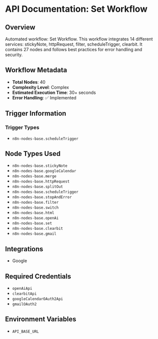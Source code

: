 # API Documentation: Set Workflow

## Overview
Automated workflow: Set Workflow. This workflow integrates 14 different services: stickyNote, httpRequest, filter, scheduleTrigger, clearbit. It contains 27 nodes and follows best practices for error handling and security.

## Workflow Metadata
- **Total Nodes**: 40
- **Complexity Level**: Complex
- **Estimated Execution Time**: 30+ seconds
- **Error Handling**: ✅ Implemented

## Trigger Information
### Trigger Types
- `n8n-nodes-base.scheduleTrigger`

## Node Types Used
- `n8n-nodes-base.stickyNote`
- `n8n-nodes-base.googleCalendar`
- `n8n-nodes-base.merge`
- `n8n-nodes-base.httpRequest`
- `n8n-nodes-base.splitOut`
- `n8n-nodes-base.scheduleTrigger`
- `n8n-nodes-base.stopAndError`
- `n8n-nodes-base.filter`
- `n8n-nodes-base.switch`
- `n8n-nodes-base.html`
- `n8n-nodes-base.openAi`
- `n8n-nodes-base.set`
- `n8n-nodes-base.clearbit`
- `n8n-nodes-base.gmail`

## Integrations
- Google

## Required Credentials
- `openAiApi`
- `clearbitApi`
- `googleCalendarOAuth2Api`
- `gmailOAuth2`

## Environment Variables
- `API_BASE_URL`

